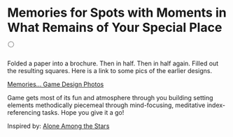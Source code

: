 # Memories for Spots with Moments in What Remains of Your Special Place ◌

Folded a paper into a brochure. Then in half. Then in half again. Filled out the resulting squares. Here is a link to some pics of the earlier designs.

[Memories... Game Design Photos](https://drive.google.com/open?id=1QjqlMCAISlgoc6y91zoIzDV0NxtlEyx1)

Game gets most of its fun and atmosphere through you building setting elements methodically piecemeal through mind-focusing, meditative index-referencing tasks. Hope you give it a go!

<p align="center">
        <src ="https://github.com/2pid/Mem/Making+Design/Store&nbsp;Page/fold-instruction-animated.gif" width="800" height="480"/>
</p>

Inspired by: [Alone Among the Stars](https://noroadhome.itch.io/alone-among-the-stars)
